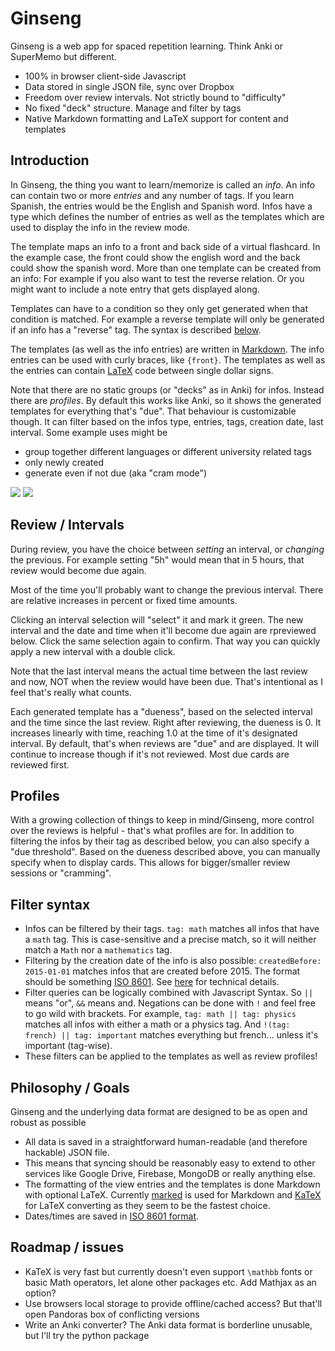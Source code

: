 # Ginseng

Ginseng is a web app for spaced repetition learning. Think Anki or SuperMemo but different.
- 100% in browser client-side Javascript
- Data stored in single JSON file, sync over Dropbox
- Freedom over review intervals. Not strictly bound to "difficulty"
- No fixed "deck" structure. Manage and filter by tags
- Native Markdown formatting and LaTeX support for content and templates

## Introduction
In Ginseng, the thing you want to learn/memorize is called an *info*. An info can contain two or more *entries* and any number of tags. If you learn Spanish, the entries would be the English and Spanish word. Infos have a type which defines the number of entries as well as the templates which are used to display the info in the review mode.

The template maps an info to a front and back side of a virtual flashcard. In the example case, the front could show the english word and the back could show the spanish word. More than one template can be created from an info: For example if you also want to test the reverse relation. Or you might want to include a note entry that gets displayed along.

Templates can have to a condition so they only get generated when that condition is matched. For example a reverse template will only be generated if an info has a "reverse" tag. The syntax is described [below](#filter).

The templates (as well as the info entries) are written in [Markdown](http://en.wikipedia.org/wiki/Markdown). The info entries can be used with curly braces, like `{front}`. The templates as well as the entries can contain [LaTeX](http://en.wikipedia.org/wiki/LaTeX) code between single dollar signs.

Note that there are no static groups (or "decks" as in Anki) for infos. Instead there are *profiles*. By default this works like Anki, so it shows the generated templates for everything that's "due". That behaviour is customizable though. It can filter based on the infos type, entries, tags, creation date, last interval. Some example uses might be
- group together different languages or different university related tags
- only newly created
- generate even if not due (aka "cram mode")

![](https://raw.githubusercontent.com/s9w/Ginseng/master/docs/pipeline1.png)
![](https://raw.githubusercontent.com/s9w/Ginseng/master/docs/pipeline2.png)

## Review / Intervals
During review, you have the choice between *setting* an interval, or *changing* the previous. For example setting "5h" would mean that in 5 hours, that review would become due again.

Most of the time you'll probably want to change the previous interval. There are relative increases in percent or fixed time amounts.

Clicking an interval selection will "select" it and mark it green. The new interval and the date and time when it'll become due again are rpreviewed below. Click the same selection again to confirm. That way you can quickly apply a new interval with a double click.

Note that the last interval means the actual time between the last review and now, NOT when the review would have been due. That's intentional as I feel that's really what counts.

Each generated template has a "dueness", based on the selected interval and the time since the last review. Right after reviewing, the dueness is 0. It increases linearly with time, reaching 1.0 at the time of it's designated interval. By default, that's when reviews are "due" and are displayed. It will continue to increase though if it's not reviewed. Most due cards are reviewed first.

## Profiles
With a growing collection of things to keep in mind/Ginseng, more control over the reviews is helpful - that's what profiles are for. In addition to filtering the infos by their tag as described below, you can also specify a "due threshold". Based on the dueness described above, you can manually specify when to display cards. This allows for bigger/smaller review sessions or "cramming".

## Filter syntax
- Infos can be filtered by their tags. `tag: math` matches all infos that have a `math` tag. This is case-sensitive and a precise match, so it will neither match a `Math` nor a `mathematics` tag.
- Filtering by the creation date of the info is also possible: `createdBefore: 2015-01-01` matches infos that are created before 2015. The format should be something [ISO 8601](http://en.wikipedia.org/wiki/ISO_8601). See [here](http://momentjs.com/docs/#/parsing/) for technical details.
- Filter queries can be logically combined with Javascript Syntax. So `||` means "or", `&&` means and. Negations can be done with `!` and feel free to go wild with brackets. For example, `tag: math || tag: physics` matches all infos with either a math or a physics tag. And `!(tag: french) || tag: important` matches everything but french... unless it's important (tag-wise).
- These filters can be applied to the templates as well as review profiles!

## Philosophy / Goals
Ginseng and the underlying data format are designed to be as open and robust as possible
- All data is saved in a straightforward human-readable (and therefore hackable) JSON file.
- This means that syncing should be reasonably easy to extend to other services like Google Drive, Firebase, MongoDB or really anything else.
- The formatting of the view entries and the templates is done Markdown with optional LaTeX. Currently [marked](https://github.com/chjj/marked) is used for Markdown and [KaTeX](https://github.com/Khan/KaTeX) for LaTeX converting as they seem to be the fastest choice.
- Dates/times are saved in [ISO 8601 format](http://en.wikipedia.org/wiki/ISO_8601).

## Roadmap / issues
- KaTeX is very fast but currently doesn't even support `\mathbb` fonts or basic Math operators, let alone other packages etc. Add Mathjax as an option?
- Use browsers local storage to provide offline/cached access? But that'll open Pandoras box of conflicting versions
- Write an Anki converter? The Anki data format is borderline unusable, but I'll try the python package